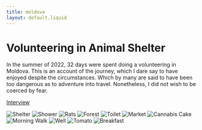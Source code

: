 ```yaml
---
title: moldova
layout: default.liquid
---
```


# Volunteering in Animal Shelter

In the summer of 2022, 32 days were spent doing a volunteering in Moldova.
This is an account of the journey, which I dare say to have enjoyed despite the circumstances.
Which by many are said to have been too dangerous as to adventure into travel. Nonetheless, I did not wish
to be coerced by fear.

[Interview](https://www.youtube.com/watch?v=heve2bdZlM8)

![Shelter](../media/shelter.jpg)
![Shower](../media/moldovaShower.jpg) 
![Rats](../media/moldovaRat.jpg)
![Forest](../media/moldovaForest.jpg) 
![Toilet](../media/moldovaBath.jpg)
![Market](../media/market.jpg)
![Cannabis Cake](../media/cannabisBiscuit.jpg)
![Morning Walk](../media/morningWalk.jpg)
![Well](../media/moldovaWell.jpg)
![Tomato](../media/orangeTomato.jpg)
![Breakfast](../media/tucanoCafeBreakfast.jpg)
